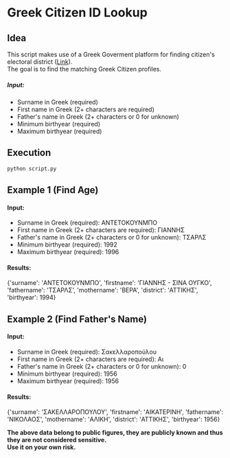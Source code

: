 # Greek Citizen ID Lookup

## Idea
This script makes use of a Greek Goverment platform for finding citizen's electoral district ([Link](https://www.ypes.gr/mathe-poy-psifizeis-forma/)).<br>
The goal is to find the matching Greek Citizen profiles.

##### Input:
- Surname in Greek (required)
- First name in Greek (2+ characters are required)
- Father's name in Greek (2+ characters or 0 for unknown)
- Minimum birthyear (required)
- Maximum birthyear (required)


## Execution
```sh
python script.py
```

## Example 1 (Find Age)

#### Input:
- Surname in Greek (required): ΑΝΤΕΤΟΚΟΥΝΜΠΟ
- First name in Greek (2+ characters are required): ΓΙΑΝΝΗΣ
- Father's name in Greek (2+ characters or 0 for unknown): ΤΣΑΡΛΣ
- Minimum birthyear (required): 1992
- Maximum birthyear (required): 1996

#### Results:
{'surname': 'ΑΝΤΕΤΟΚΟΥΝΜΠΟ', 'firstname': 'ΓΙΑΝΝΗΣ - ΣΙΝΑ ΟΥΓΚΟ', 'fathername': 'ΤΣΑΡΛΣ', 'mothername': 'ΒΕΡΑ', 'district': 'ΑΤΤΙΚΗΣ', 'birthyear': 1994}


## Example 2 (Find Father's Name)

#### Input:
- Surname in Greek (required): Σακελλαροπούλου
- First name in Greek (2+ characters are required): Αι
- Father's name in Greek (2+ characters or 0 for unknown): 0
- Minimum birthyear (required): 1956
- Maximum birthyear (required): 1956

#### Results:
{'surname': 'ΣΑΚΕΛΛΑΡΟΠΟΥΛΟΥ', 'firstname': 'ΑΙΚΑΤΕΡΙΝΗ', 'fathername': 'ΝΙΚΟΛΑΟΣ', 'mothername': 'ΑΛΙΚΗ', 'district': 'ΑΤΤΙΚΗΣ', 'birthyear': 1956}

**The above data belong to public figures, they are publicly known and thus they are not considered sensitive.<br>Use it on your own risk.**
